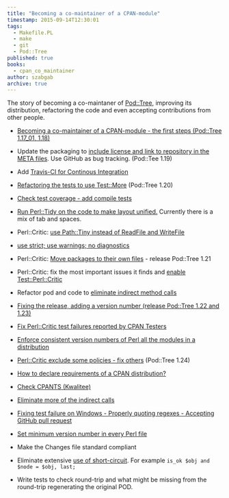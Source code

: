 ```yaml
---
title: "Becoming a co-maintainer of a CPAN-module"
timestamp: 2015-09-14T12:30:01
tags:
  - Makefile.PL
  - make
  - git
  - Pod::Tree
published: true
books:
  - cpan_co_maintainer
author: szabgab
archive: true
---
```



The story of becoming a co-maintaner of [Pod::Tree](https://metacpan.org/pod/Pod::Tree), improving its distribution,
refactoring the code and even accepting contributions from other people.


* [Becoming a co-maintainer of a CPAN-module - the first steps (Pod::Tree 1.17_01, 1.18)](/becoming-a-co-maintainer-first-steps)
* Update the packaging to [include license and link to repository in the META files](/add-meta-data-to-cpan-distribution). Use GitHub as bug tracking. (Pod::Tee 1.19)
* Add [Travis-CI for Continous Integration](/enable-travis-ci-for-continous-integration)
* [Refactoring the tests to use Test::More](/refactoring-tests-to-use-test-more) (Pod::Tree 1.20)
* [Check test coverage - add compile tests](/check-test-coverage-add-compile-tests)
* [Run Perl::Tidy on the code to make layout unified.](/run-perl-tidy-to-beautify-the-code) Currently there is a mix of tab and spaces.
* Perl::Critic: [use Path::Tiny instead of ReadFile and WriteFile](/use-path-tiny-instead-of-readfile-and-writefile)
* [use strict; use warnings; no diagnostics](/use-strict-use-warnings-no-diagnostics)
* Perl::Critic: [Move packages to their own files](/move-packages-to-their-own-files) - release Pod::Tree 1.21
* Perl::Critic: fix the most important issues it finds and [enable Test::Perl::Critic](/enable-test-perl-critic)
* Refactor pod and code to [eliminate indirect method calls](/eliminating-indirect-method-calls)
* [Fixing the release, adding a version number (release Pod::Tree 1.22 and 1.23)](/fixing-the-release-adding-version-numbers)
* [Fix Perl::Critic test failures reported by CPAN Testers](/fix-perl-critic-test-failures-reported-by-cpantesters)
* [Enforce consistent version numbers of Perl all the modules in a distribution](/consistent-version-numbers-of-modules)
* [Perl::Critic exclude some policies - fix others](/perl-critic-exclude-policies-fix-others) (Pod::Tree 1.24)
* [How to declare requirements of a CPAN distribution?](/how-to-declare-requrements)
* [Check CPANTS (Kwalitee)](/improve-kwalitee)
* [Eliminate more of the indirect calls](/converting-indirect-calls)
* [Fixing test failure on Windows - Properly quoting regexes - Accepting GitHub pull request](/fixing-test-failure-on-windows)
* [Set minimum version number in every Perl file](/set-minimum-version-in-every-perl-file)


* Make the Changes file standard compliant
* Eliminate extensive [use of short-circuit](http://perlcritic.tigris.org/ds/viewMessage.do?dsForumId=4230&dsMessageId=3119165). For example `is_ok $obj and $node = $obj, last;`
* Write tests to check round-trip and what might be missing from the round-trip regenerating the original POD.



